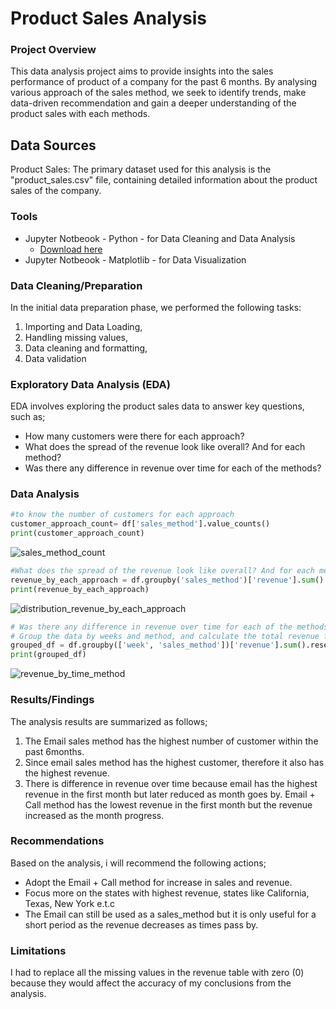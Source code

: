 # Product Sales Analysis

### Project Overview

This data analysis project aims to provide insights into the sales performance of product of a company for the past 6 months. By analysing various approach of the sales method, we seek to identify trends, make data-driven recommendation and gain a deeper understanding of the product sales with each methods.

## Data Sources

Product Sales: The primary dataset used for this analysis is the "product_sales.csv" file, containing detailed information about the product sales of the company.

### Tools
- Jupyter Notbeook - Python - for Data Cleaning and Data Analysis
  -  [Download here](https://www.anaconda.com/download)
- Jupyter Notbeook - Matplotlib - for Data Visualization

### Data Cleaning/Preparation

  In the initial data preparation phase, we performed the following tasks:
  1. Importing and Data Loading,
  2. Handling missing values,
  3. Data cleaning and formatting,
  4. Data validation
  
### Exploratory Data Analysis (EDA)

EDA involves exploring the product sales data to answer key questions, such as;
- How many customers were there for each approach?
- What does the spread of the revenue look like overall? And for each method?
- Was there any difference in revenue over time for each of the methods?

### Data Analysis

``` Python
#to know the number of customers for each approach
customer_approach_count= df['sales_method'].value_counts()
print(customer_approach_count)
```
![sales_method_count](https://github.com/user-attachments/assets/6e258a06-c3c9-44a1-b2c5-403684785e6d)

``` Python
#What does the spread of the revenue look like overall? And for each method?
revenue_by_each_approach = df.groupby('sales_method')['revenue'].sum()
print(revenue_by_each_approach)
```
![distribution_revenue_by_each_approach](https://github.com/user-attachments/assets/046c0a7f-ffe7-45a1-8f6a-eb02ae1fb9ec)

``` Python
# Was there any difference in revenue over time for each of the methods?
# Group the data by weeks and method, and calculate the total revenue for each group
grouped_df = df.groupby(['week', 'sales_method'])['revenue'].sum().reset_index()
print(grouped_df)
```
![revenue_by_time_method](https://github.com/user-attachments/assets/410501cd-1639-4069-9ef0-fbb7eb7aedd0)

### Results/Findings
The analysis results are summarized as follows;
1. The Email sales method has the highest number of customer within the past 6months.
2. Since email sales method has the highest customer, therefore it also has the highest revenue.
3. There is difference in revenue over time because email has the highest revenue in the first month but later reduced as month goes  by. Email + Call method has the lowest revenue in the first month but the revenue increased as the month progress.

### Recommendations

Based on the analysis, i will recommend the following actions;
- Adopt the Email + Call method for increase in sales and revenue. 
- Focus more on the states with highest revenue, states like California, Texas, New York e.t.c
- The Email can still be used as a sales_method but it is only useful for a short period as the revenue decreases as times pass by.

### Limitations
I had to replace all the missing values in the revenue table with zero (0) because they would affect the accuracy of my conclusions from the analysis.
  

